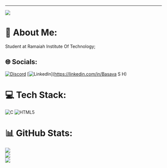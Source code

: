 ---
[![](https://visitcount.itsvg.in/api?id=Basava05&icon=0&color=3)](https://visitcount.itsvg.in)

# 💫 About Me:
Student at Ramaiah Institute Of Technology;<br>


## 🌐 Socials:
[![Discord](https://img.shields.io/badge/Discord-%237289DA.svg?logo=discord&logoColor=white)](https://discord.gg/https://discord.gg/mGaA9RNs) [![LinkedIn](https://img.shields.io/badge/LinkedIn-%230077B5.svg?logo=linkedin&logoColor=white)](https://linkedin.com/in/Basava S H) 

# 💻 Tech Stack:
![C](https://img.shields.io/badge/c-%2300599C.svg?style=plastic&logo=c&logoColor=white) ![HTML5](https://img.shields.io/badge/html5-%23E34F26.svg?style=plastic&logo=html5&logoColor=white)
# 📊 GitHub Stats:
![](https://github-readme-stats.vercel.app/api?username=Basava05&theme=shadow_green&hide_border=false&include_all_commits=false&count_private=false)<br/>
![](https://github-readme-streak-stats.herokuapp.com/?user=Basava05&theme=shadow_green&hide_border=false)<br/>
![](https://github-readme-stats.vercel.app/api/top-langs/?username=Basava05&theme=shadow_green&hide_border=false&include_all_commits=false&count_private=false&layout=compact)

<!-- Proudly created with GPRM ( https://gprm.itsvg.in ) -->
